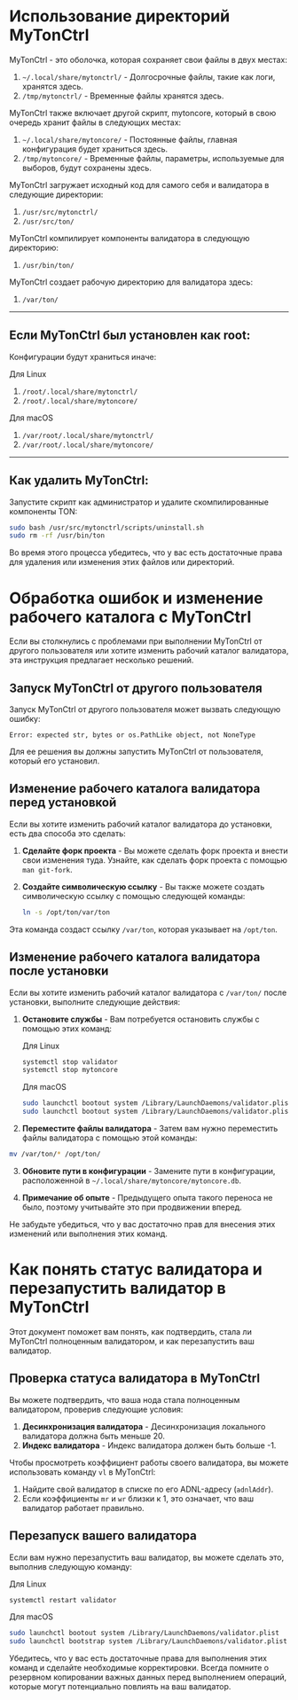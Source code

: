 # Использование директорий MyTonCtrl

MyTonCtrl - это оболочка, которая сохраняет свои файлы в двух местах:

1. `~/.local/share/mytonctrl/` - Долгосрочные файлы, такие как логи, хранятся здесь.
2. `/tmp/mytonctrl/` - Временные файлы хранятся здесь.

MyTonCtrl также включает другой скрипт, mytoncore, который в свою очередь хранит файлы в следующих местах:

1. `~/.local/share/mytoncore/` - Постоянные файлы, главная конфигурация будет храниться здесь.
2. `/tmp/mytoncore/` - Временные файлы, параметры, используемые для выборов, будут сохранены здесь.

MyTonCtrl загружает исходный код для самого себя и валидатора в следующие директории:

1. `/usr/src/mytonctrl/`
2. `/usr/src/ton/`

MyTonCtrl компилирует компоненты валидатора в следующую директорию:

1. `/usr/bin/ton/`

MyTonCtrl создает рабочую директорию для валидатора здесь:

1. `/var/ton/`

---

## Если MyTonCtrl был установлен как root:

Конфигурации будут храниться иначе:

Для Linux

1. `/root/.local/share/mytonctrl/`
2. `/root/.local/share/mytoncore/`

Для macOS

1. `/var/root/.local/share/mytonctrl/`
2. `/var/root/.local/share/mytoncore/`

---

## Как удалить MyTonCtrl:

Запустите скрипт как администратор и удалите скомпилированные компоненты TON:

```bash
sudo bash /usr/src/mytonctrl/scripts/uninstall.sh
sudo rm -rf /usr/bin/ton
```

Во время этого процесса убедитесь, что у вас есть достаточные права для удаления или изменения этих файлов или директорий.


# Обработка ошибок и изменение рабочего каталога с MyTonCtrl

Если вы столкнулись с проблемами при выполнении MyTonCtrl от другого пользователя или хотите изменить рабочий каталог валидатора, эта инструкция предлагает несколько решений.

## Запуск MyTonCtrl от другого пользователя

Запуск MyTonCtrl от другого пользователя может вызвать следующую ошибку:

```
Error: expected str, bytes or os.PathLike object, not NoneType
```

Для ее решения вы должны запустить MyTonCtrl от пользователя, который его установил.

## Изменение рабочего каталога валидатора перед установкой

Если вы хотите изменить рабочий каталог валидатора до установки, есть два способа это сделать:

1. **Сделайте форк проекта** - Вы можете сделать форк проекта и внести свои изменения туда. Узнайте, как сделать форк проекта с помощью `man git-fork`.
2. **Создайте символическую ссылку** - Вы также можете создать символическую ссылку с помощью следующей команды:

    ```bash
    ln -s /opt/ton/var/ton
    ```
Эта команда создаст ссылку `/var/ton`, которая указывает на `/opt/ton`.

## Изменение рабочего каталога валидатора после установки

Если вы хотите изменить рабочий каталог валидатора с `/var/ton/` после установки, выполните следующие действия:

1. **Остановите службы** - Вам потребуется остановить службы с помощью этих команд:

    Для Linux
   
    ```bash
    systemctl stop validator
    systemctl stop mytoncore
    ```
   
    Для macOS
   
    ```bash
    sudo launchctl bootout system /Library/LaunchDaemons/validator.plist
    sudo launchctl bootout system /Library/LaunchDaemons/validator.plist
    ```

2. **Переместите файлы валидатора** - Затем вам нужно переместить файлы валидатора с помощью этой команды:

 ```bash
 mv /var/ton/* /opt/ton/
 ```

3. **Обновите пути в конфигурации** - Замените пути в конфигурации, расположенной в `~/.local/share/mytoncore/mytoncore.db`.

4. **Примечание об опыте** - Предыдущего опыта такого переноса не было, поэтому учитывайте это при продвижении вперед.

Не забудьте убедиться, что у вас достаточно прав для внесения этих изменений или выполнения этих команд.

# Как понять статус валидатора и перезапустить валидатор в MyTonCtrl

Этот документ поможет вам понять, как подтвердить, стала ли MyTonCtrl полноценным валидатором, и как перезапустить ваш валидатор.

## Проверка статуса валидатора в MyTonCtrl

Вы можете подтвердить, что ваша нода стала полноценным валидатором, проверив следующие условия:

1. **Десинхронизация валидатора** - Десинхронизация локального валидатора должна быть меньше 20.
2. **Индекс валидатора** - Индекс валидатора должен быть больше -1.

Чтобы просмотреть коэффициент работы своего валидатора, вы можете использовать команду `vl` в MyTonCtrl:

1. Найдите свой валидатор в списке по его ADNL-адресу (`adnlAddr`).
2. Если коэффициенты `mr` и `wr` близки к 1, это означает, что ваш валидатор работает правильно.

## Перезапуск вашего валидатора

Если вам нужно перезапустить ваш валидатор, вы можете сделать это, выполнив следующую команду:

   Для Linux
   
   ```bash
   systemctl restart validator
   ```
   
   Для macOS

   ```bash
   sudo launchctl bootout system /Library/LaunchDaemons/validator.plist
   sudo launchctl bootstrap system /Library/LaunchDaemons/validator.plist
   ```

Убедитесь, что у вас есть достаточные права для выполнения этих команд и сделайте необходимые корректировки. Всегда помните о резервном копировании важных данных перед выполнением операций, которые могут потенциально повлиять на ваш валидатор.
